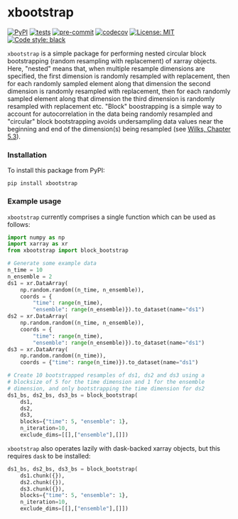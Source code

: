 # xbootstrap

[![PyPI](https://img.shields.io/pypi/v/xbootstrap)](https://pypi.org/project/xbootstrap)
[![tests](https://github.com/dougiesquire/xbootstrap/actions/workflows/tests.yml/badge.svg)](https://github.com/dougiesquire/xbootstrap/actions/workflows/tests.yml)
[![pre-commit](https://github.com/dougiesquire/xbootstrap/actions/workflows/pre-commit.yml/badge.svg)](https://github.com/dougiesquire/xbootstrap/actions/workflows/pre-commit.yml)
[![codecov](https://codecov.io/gh/dougiesquire/xbootstrap/branch/main/graph/badge.svg?token=N0XB8OZ2AE)](https://codecov.io/gh/dougiesquire/xbootstrap)
[![License: MIT](https://img.shields.io/badge/License-MIT-green.svg)](https://github.com/dougiesquire/xbootstrap/blob/master/LICENSE)
[![Code style: black](https://img.shields.io/badge/code%20style-black-000000.svg)](https://github.com/python/black)

`xbootstrap` is a simple package for performing nested circular block bootstrapping (random resampling with replacement) of xarray objects. Here, "nested" means that, when multiple resample dimensions are specified, the first dimension is randomly resampled with replacement, then for each randomly sampled element along that dimension the second dimension is randomly resampled with replacement, then for each randomly sampled element along that dimension the third dimension is randomly resampled with replacement etc. "Block" boostrapping is a simple way to account for autocorrelation in the data being randomly resampled and "circular" block bootstrapping avoids undersampling data values near the beginning and end of the dimension(s) being resampled (see [Wilks, Chapter 5.3](https://www.sciencedirect.com/science/article/pii/B9780128158234000055#s0100)).  

### Installation
To install this package from PyPI:
```
pip install xbootstrap
```

### Example usage
`xbootstrap` currently comprises a single function which can be used as follows:
```python
import numpy as np
import xarray as xr
from xbootstrap import block_bootstrap

# Generate some example data
n_time = 10
n_ensemble = 2
ds1 = xr.DataArray(
    np.random.random((n_time, n_ensemble)),
    coords = {
        "time": range(n_time), 
        "ensemble": range(n_ensemble)}).to_dataset(name="ds1")
ds2 = xr.DataArray(
    np.random.random((n_time, n_ensemble)),
    coords = {
        "time": range(n_time), 
        "ensemble": range(n_ensemble)}).to_dataset(name="ds1")
ds3 = xr.DataArray(
    np.random.random((n_time)),
    coords = {"time": range(n_time)}).to_dataset(name="ds1")

# Create 10 bootstrapped resamples of ds1, ds2 and ds3 using a
# blocksize of 5 for the time dimension and 1 for the ensemble
# dimension, and only bootstrapping the time dimension for ds2 
ds1_bs, ds2_bs, ds3_bs = block_bootstrap(
    ds1, 
    ds2, 
    ds3, 
    blocks={"time": 5, "ensemble": 1},
    n_iteration=10, 
    exclude_dims=[[],["ensemble"],[]])
```
`xbootstrap` also operates lazily with dask-backed xarray objects, but this requires `dask` to be installed:
```python
ds1_bs, ds2_bs, ds3_bs = block_bootstrap(
    ds1.chunk({}), 
    ds2.chunk({}), 
    ds3.chunk({}), 
    blocks={"time": 5, "ensemble": 1},
    n_iteration=10, 
    exclude_dims=[[],["ensemble"],[]])
```
